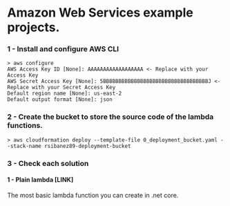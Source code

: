 # Amazon Web Services example projects.

### 1 - Install and configure AWS CLI
```
> aws configure
AWS Access Key ID [None]: AAAAAAAAAAAAAAAAAA <- Replace with your Access Key
AWS Secret Access Key [None]: 5BBBBBBBBBBBBBBBBBBBBBBBBBBBBBBBBBBJ <- Replace with your Secret Access Key
Default region name [None]: us-east-2
Default output format [None]: json
```

### 2 - Create the bucket to store the source code of the lambda functions.
```
> aws cloudformation deploy --template-file 0_deployment_bucket.yaml --stack-name rsibanez89-deployment-bucket
```

### 3 - Check each solution

#### 1 - Plain lambda [LINK]
The most basic lambda function you can create in .net core.